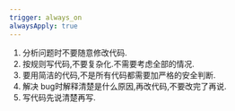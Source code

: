 ```yaml
---
trigger: always_on
alwaysApply: true
---
```

1. 分析问题时不要随意修改代码.
2. 按规则写代码,不要复杂化.不需要考虑全部的情况.
3. 要用简洁的代码,不是所有代码都需要加严格的安全判断.
4. 解决 bug时解释清楚是什么原因,再改代码,不要改完了再说.
5. 写代码先说清楚再写.